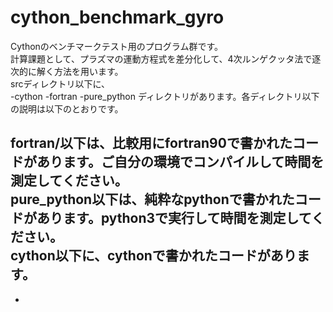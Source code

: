 # cython_benchmark_gyro
Cythonのベンチマークテスト用のプログラム群です。  
計算課題として、プラズマの運動方程式を差分化して、4次ルンゲクッタ法で逐次的に解く方法を用います。  
srcディレクトリ以下に、  
-cython 
-fortran
-pure_python
ディレクトリがあります。各ディレクトリ以下の説明は以下のとおりです。  

fortran/以下は、比較用にfortran90で書かれたコードがあります。ご自分の環境でコンパイルして時間を測定してください。  
pure_python以下は、純粋なpythonで書かれたコードがあります。python3で実行して時間を測定してください。  
cython以下に、cythonで書かれたコードがあります。  
-
-
